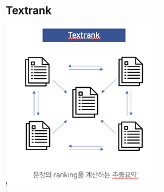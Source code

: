 # Textrank

!<img src = "https://github.com/bominkm/Textrank/blob/main/textrank.png?raw=true" width="400px">
